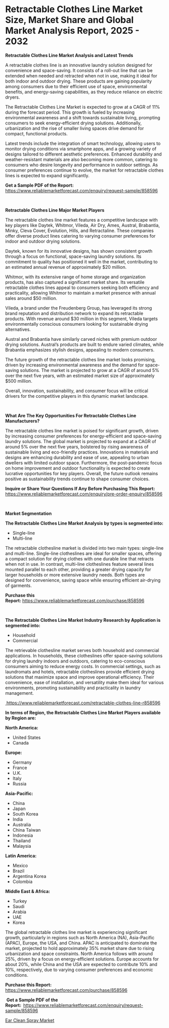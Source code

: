 <p><h1>Retractable Clothes Line Market Size, Market Share and Global Market Analysis Report, 2025 - 2032</h1></p><p><strong>Retractable Clothes Line Market Analysis and Latest Trends</strong></p>
<p><p>A retractable clothes line is an innovative laundry solution designed for convenience and space-saving. It consists of a roll-out line that can be extended when needed and retracted when not in use, making it ideal for both indoor and outdoor drying. These products are gaining popularity among consumers due to their efficient use of space, environmental benefits, and energy-saving capabilities, as they reduce reliance on electric dryers.</p><p>The Retractable Clothes Line Market is expected to grow at a CAGR of 11% during the forecast period. This growth is fueled by increasing environmental awareness and a shift towards sustainable living, prompting consumers to seek energy-efficient drying solutions. Additionally, urbanization and the rise of smaller living spaces drive demand for compact, functional products. </p><p>Latest trends include the integration of smart technology, allowing users to monitor drying conditions via smartphone apps, and a growing variety of designs tailored to different aesthetic preferences. Enhanced durability and weather-resistant materials are also becoming more common, catering to consumers who desire longevity and performance in outdoor settings. As consumer preferences continue to evolve, the market for retractable clothes lines is expected to expand significantly.</p></p>
<p><strong>Get a Sample PDF of the Report:&nbsp;</strong> <a href="https://www.reliablemarketforecast.com/enquiry/request-sample/858596?utm_campaign=3203&utm_medium=2&utm_source=Github&utm_content=ia&utm_term=04042025&utm_id=retractable-clothes-line">https://www.reliablemarketforecast.com/enquiry/request-sample/858596</a></p>
<p>&nbsp;</p>
<p><strong>Retractable Clothes Line Major Market Players</strong></p>
<p><p>The retractable clothes line market features a competitive landscape with key players like Daytek, Whitmor, Vileda, Air Dry, Ames, Austral, Brabantia, Minky, Cleva Cover, Evolution, Hills, and Retractaline. These companies offer diverse product lines catering to varying consumer preferences for indoor and outdoor drying solutions.</p><p>Daytek, known for its innovative designs, has shown consistent growth through a focus on functional, space-saving laundry solutions. Its commitment to quality has positioned it well in the market, contributing to an estimated annual revenue of approximately $20 million.</p><p>Whitmor, with its extensive range of home storage and organization products, has also captured a significant market share. Its versatile retractable clothes lines appeal to consumers seeking both efficiency and practicality, allowing Whitmor to maintain a market presence with annual sales around $50 million.</p><p>Vileda, a brand under the Freudenberg Group, has leveraged its strong brand reputation and distribution network to expand its retractable products. With revenue around $30 million in this segment, Vileda targets environmentally conscious consumers looking for sustainable drying alternatives.</p><p>Austral and Brabantia have similarly carved niches with premium outdoor drying solutions. Austral’s products are built to endure varied climates, while Brabantia emphasizes stylish designs, appealing to modern consumers.</p><p>The future growth of the retractable clothes line market looks promising, driven by increasing environmental awareness and the demand for space-saving solutions. The market is projected to grow at a CAGR of around 5% over the next five years, with an estimated market size of approximately $500 million.</p><p>Overall, innovation, sustainability, and consumer focus will be critical drivers for the competitive players in this dynamic market landscape.</p></p>
<p>&nbsp;</p>
<p><strong>What Are The Key Opportunities For Retractable Clothes Line Manufacturers?</strong></p>
<p><p>The retractable clothes line market is poised for significant growth, driven by increasing consumer preferences for energy-efficient and space-saving laundry solutions. The global market is projected to expand at a CAGR of around 5% over the next five years, bolstered by rising awareness of sustainable living and eco-friendly practices. Innovations in materials and designs are enhancing durability and ease of use, appealing to urban dwellers with limited outdoor space. Furthermore, the post-pandemic focus on home improvement and outdoor functionality is expected to create lucrative opportunities for key players. Overall, the future outlook remains positive as sustainability trends continue to shape consumer choices.</p></p>
<p><strong>Inquire or Share Your Questions If Any Before Purchasing This Report:</strong> <a href="https://www.reliablemarketforecast.com/enquiry/pre-order-enquiry/858596?utm_campaign=3203&utm_medium=2&utm_source=Github&utm_content=ia&utm_term=04042025&utm_id=retractable-clothes-line">https://www.reliablemarketforecast.com/enquiry/pre-order-enquiry/858596</a></p>
<p>&nbsp;</p>
<p><strong>Market Segmentation</strong></p>
<p><strong>The Retractable Clothes Line Market Analysis by types is segmented into:</strong></p>
<p><ul><li>Single-line</li><li>Multi-line</li></ul></p>
<p><p>The retractable clothesline market is divided into two main types: single-line and multi-line. Single-line clotheslines are ideal for smaller spaces, offering a compact solution for drying clothes with one durable line that retracts when not in use. In contrast, multi-line clotheslines feature several lines mounted parallel to each other, providing a greater drying capacity for larger households or more extensive laundry needs. Both types are designed for convenience, saving space while ensuring efficient air-drying of garments.</p></p>
<p><strong>Purchase this Report:&nbsp;</strong><a href="https://www.reliablemarketforecast.com/purchase/858596?utm_campaign=3203&utm_medium=2&utm_source=Github&utm_content=ia&utm_term=04042025&utm_id=retractable-clothes-line">https://www.reliablemarketforecast.com/purchase/858596</a></p>
<p>&nbsp;</p>
<p><strong>The Retractable Clothes Line Market Industry Research by Application is segmented into:</strong></p>
<p><ul><li>Household</li><li>Commercial</li></ul></p>
<p><p>The retrievable clothesline market serves both household and commercial applications. In households, these clotheslines offer space-saving solutions for drying laundry indoors and outdoors, catering to eco-conscious consumers aiming to reduce energy costs. In commercial settings, such as laundromats and hotels, retractable clotheslines provide efficient drying solutions that maximize space and improve operational efficiency. Their convenience, ease of installation, and versatility make them ideal for various environments, promoting sustainability and practicality in laundry management.</p></p>
<p><a href="https://www.reliablemarketforecast.com/retractable-clothes-line-r858596?utm_campaign=3203&utm_medium=2&utm_source=Github&utm_content=ia&utm_term=04042025&utm_id=retractable-clothes-line">&nbsp;https://www.reliablemarketforecast.com/retractable-clothes-line-r858596</a></p>
<p><strong>In terms of Region, the Retractable Clothes Line Market Players available by Region are:</strong></p>
<p>
    <p> <strong> North America: </strong>
        <ul>
            <li>United States</li>
            <li>Canada</li>
        </ul>
        </p> 
    <p> <strong> Europe: </strong>
        <ul>
            <li>Germany</li>
            <li>France</li>
            <li>U.K.</li>
            <li>Italy</li>
            <li>Russia</li>
        </ul>
        </p> 
    <p> <strong> Asia-Pacific: </strong>
        <ul>
            <li>China</li>
            <li>Japan</li>
            <li>South Korea</li>
            <li>India</li>
            <li>Australia</li>
            <li>China Taiwan</li>
            <li>Indonesia</li>
            <li>Thailand</li>
            <li>Malaysia</li>
        </ul>
        </p> 
    <p> <strong> Latin America: </strong>
        <ul>
            <li>Mexico</li>
            <li>Brazil</li>
            <li>Argentina Korea</li>
            <li>Colombia</li>
        </ul>
        </p> 
    <p> <strong> Middle East & Africa: </strong>
        <ul>
            <li>Turkey</li>
            <li>Saudi</li>
            <li>Arabia</li>
            <li>UAE</li>
            <li>Korea</li>
        </ul>
    </p>
    </p>
<p><p>The global retractable clothes line market is experiencing significant growth, particularly in regions such as North America (NA), Asia-Pacific (APAC), Europe, the USA, and China. APAC is anticipated to dominate the market, projected to hold approximately 35% market share due to rising urbanization and space constraints. North America follows with around 25%, driven by a focus on energy-efficient solutions. Europe accounts for about 20%, while China and the USA are expected to contribute 10% and 10%, respectively, due to varying consumer preferences and economic conditions.</p></p>
<p><strong>Purchase this Report: </strong><a href="https://www.reliablemarketforecast.com/purchase/858596?utm_campaign=3203&utm_medium=2&utm_source=Github&utm_content=ia&utm_term=04042025&utm_id=retractable-clothes-line">https://www.reliablemarketforecast.com/purchase/858596</a></p>
<p>&nbsp;<strong>Get a Sample PDF of the Report:&nbsp;&nbsp;</strong><a href="https://www.reliablemarketforecast.com/enquiry/request-sample/858596?utm_campaign=3203&utm_medium=2&utm_source=Github&utm_content=ia&utm_term=04042025&utm_id=retractable-clothes-line">https://www.reliablemarketforecast.com/enquiry/request-sample/858596</a></p>
<p><strong></strong></p>
<p><p><a href="https://github.com/huelarnzeba29/Market-Research-Report-List-1/blob/main/ear-clean-spray-market.md?utm_campaign=3203&utm_medium=2&utm_source=Github&utm_content=ia&utm_term=04042025&utm_id=retractable-clothes-line">Ear Clean Spray Market</a></p></p>